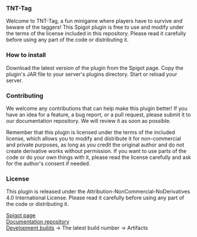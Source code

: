 ### TNT-Tag
Welcome to TNT-Tag, a fun minigame where players have to survive and beware of the taggers!
This Spigot plugin is free to use and modify under the terms of the license included in this repository.
Please read it carefully before using any part of the code or distributing it.

### How to install
Download the latest version of the plugin from the Spigot page.
Copy the plugin's JAR file to your server's plugins directory.
Start or reload your server.

### Contributing
We welcome any contributions that can help make this plugin better!
If you have an idea for a feature, a bug report, or a pull request, please submit it to our documentation repository.
We will review it as soon as possible.

Remember that this plugin is licensed under the terms of the included license, which allows you to modify and distribute it for non-commercial and private purposes, as long as you credit the original author and do not create derivative works without permission.
If you want to use parts of the code or do your own things with it, please read the license carefully and ask for the author's consent if needed.

### License
This plugin is released under the Attribution-NonCommercial-NoDerivatives 4.0 International License.
Please read it carefully before using any part of the code or distributing it.

[Spigot page](https://www.spigotmc.org/resources/tnt-tag.105832/)<br>
[Documentation repository](https://github.com/JasperTheMinecraftDev/TTDocs)<br>
[Development builds](https://teamcity.juriantech.nl/guestAuth/buildConfiguration/TntTag_Build#all-projects) -> The latest build number -> Artifacts
